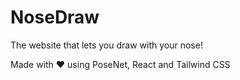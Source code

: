 # NoseDraw

The website that lets you draw with your nose!

Made with ❤️ using PoseNet, React and Tailwind CSS
